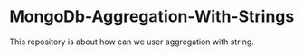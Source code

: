 # MongoDb-Aggregation-With-Strings
This repository is about how can we user aggregation with string.
